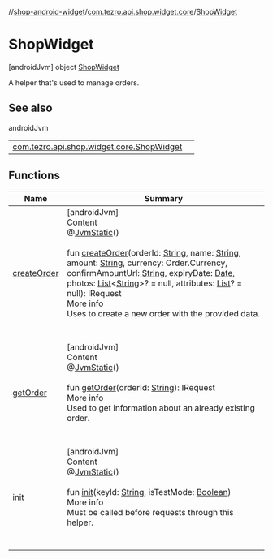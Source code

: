 //[shop-android-widget](../../../index.md)/[com.tezro.api.shop.widget.core](../index.md)/[ShopWidget](index.md)



# ShopWidget  
 [androidJvm] object [ShopWidget](index.md)

A helper that's used to manage orders.

   


## See also  
  
androidJvm  
  
| | |
|---|---|
| <a name="com.tezro.api.shop.widget.core/ShopWidget///PointingToDeclaration/"></a>[com.tezro.api.shop.widget.core.ShopWidget](get-order.md)| <a name="com.tezro.api.shop.widget.core/ShopWidget///PointingToDeclaration/"></a>|
  


## Functions  
  
|  Name |  Summary | 
|---|---|
| <a name="com.tezro.api.shop.widget.core/ShopWidget/createOrder/#kotlin.String#kotlin.String#kotlin.String#com.tezro.api.shop.model.orders.Order.Currency#kotlin.String#java.util.Date#kotlin.collections.List[kotlin.String]?#kotlin.collections.List[com.tezro.api.shop.model.common.Attribute]?/PointingToDeclaration/"></a>[createOrder](create-order.md)| <a name="com.tezro.api.shop.widget.core/ShopWidget/createOrder/#kotlin.String#kotlin.String#kotlin.String#com.tezro.api.shop.model.orders.Order.Currency#kotlin.String#java.util.Date#kotlin.collections.List[kotlin.String]?#kotlin.collections.List[com.tezro.api.shop.model.common.Attribute]?/PointingToDeclaration/"></a>[androidJvm]  <br>Content  <br>@[JvmStatic](https://kotlinlang.org/api/latest/jvm/stdlib/kotlin.jvm/-jvm-static/index.html)()  <br>  <br>fun [createOrder](create-order.md)(orderId: [String](https://kotlinlang.org/api/latest/jvm/stdlib/kotlin/-string/index.html), name: [String](https://kotlinlang.org/api/latest/jvm/stdlib/kotlin/-string/index.html), amount: [String](https://kotlinlang.org/api/latest/jvm/stdlib/kotlin/-string/index.html), currency: Order.Currency, confirmAmountUrl: [String](https://kotlinlang.org/api/latest/jvm/stdlib/kotlin/-string/index.html), expiryDate: [Date](https://developer.android.com/reference/kotlin/java/util/Date.html), photos: [List](https://kotlinlang.org/api/latest/jvm/stdlib/kotlin.collections/-list/index.html)<[String](https://kotlinlang.org/api/latest/jvm/stdlib/kotlin/-string/index.html)>? = null, attributes: [List](https://kotlinlang.org/api/latest/jvm/stdlib/kotlin.collections/-list/index.html)<Attribute>? = null): IRequest<Order>  <br>More info  <br>Uses to create a new order with the provided data.  <br><br><br>|
| <a name="com.tezro.api.shop.widget.core/ShopWidget/getOrder/#kotlin.String/PointingToDeclaration/"></a>[getOrder](get-order.md)| <a name="com.tezro.api.shop.widget.core/ShopWidget/getOrder/#kotlin.String/PointingToDeclaration/"></a>[androidJvm]  <br>Content  <br>@[JvmStatic](https://kotlinlang.org/api/latest/jvm/stdlib/kotlin.jvm/-jvm-static/index.html)()  <br>  <br>fun [getOrder](get-order.md)(orderId: [String](https://kotlinlang.org/api/latest/jvm/stdlib/kotlin/-string/index.html)): IRequest<Order>  <br>More info  <br>Used to get information about an already existing order.  <br><br><br>|
| <a name="com.tezro.api.shop.widget.core/ShopWidget/init/#kotlin.String#kotlin.Boolean/PointingToDeclaration/"></a>[init](init.md)| <a name="com.tezro.api.shop.widget.core/ShopWidget/init/#kotlin.String#kotlin.Boolean/PointingToDeclaration/"></a>[androidJvm]  <br>Content  <br>@[JvmStatic](https://kotlinlang.org/api/latest/jvm/stdlib/kotlin.jvm/-jvm-static/index.html)()  <br>  <br>fun [init](init.md)(keyId: [String](https://kotlinlang.org/api/latest/jvm/stdlib/kotlin/-string/index.html), isTestMode: [Boolean](https://kotlinlang.org/api/latest/jvm/stdlib/kotlin/-boolean/index.html))  <br>More info  <br>Must be called before requests through this helper.  <br><br><br>|

